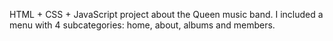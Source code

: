 HTML + CSS + JavaScript project about the Queen music band. I included a menu with 4 subcategories: home, about, albums and members.
